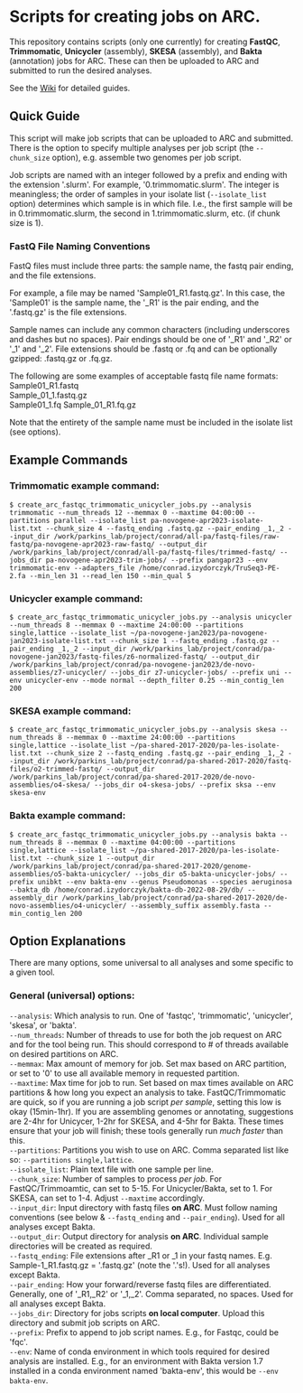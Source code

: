 # Scripts for creating jobs on ARC.

This repository contains scripts (only one currently) for creating **FastQC**, **Trimmomatic**, **Unicycler** (assembly), **SKESA** (assembly), and **Bakta** (annotation) jobs for ARC. These can then be uploaded to ARC and submitted to run the desired analyses.

See the [Wiki](https://github.com/cizydorczyk/ARC/wiki) for detailed guides.

## Quick Guide
This script will make job scripts that can be uploaded to ARC and submitted. There is the option to specify multiple analyses per job script (the `--chunk_size` option), e.g. assemble two genomes per job script.  

Job scripts are named with an integer followed by a prefix and ending with the extension '.slurm'. For example, '0.trimmomatic.slurm'. The integer is meaningless; the order of samples in your isolate list (`--isolate_list` option) determines which sample is in which file. I.e., the first sample will be in 0.trimmomatic.slurm, the second in 1.trimmomatic.slurm, etc. (if chunk size is 1).  

### FastQ File Naming Conventions
FastQ files must include three parts: the sample name, the fastq pair ending, and the file extensions.  

For example, a file may be named 'Sample01_R1.fastq.gz'. In this case, the 'Sample01' is the sample name, the '\_R1' is the pair ending, and the '.fastq.gz' is the file extensions.

Sample names can include any common characters (including underscores and dashes but no spaces). Pair endings should be one of '\_R1' and '\_R2' or '\_1' and '\_2'. File extensions should be .fastq or .fq and can be optionally gzipped: .fastq.gz or .fq.gz.

The following are some examples of acceptable fastq file name formats:  
Sample01_R1.fastq  
Sample_01_1.fastq.gz  
Sample01_1.fq 
Sample_01_R1.fq.gz  

Note that the entirety of the sample name must be included in the isolate list (see options).  

## Example Commands


### Trimmomatic example command:

```
$ create_arc_fastqc_trimmomatic_unicycler_jobs.py --analysis trimmomatic --num_threads 12 --memmax 0 --maxtime 04:00:00 --partitions parallel --isolate_list pa-novogene-apr2023-isolate-list.txt --chunk_size 4 --fastq_ending .fastq.gz --pair_ending _1,_2 --input_dir /work/parkins_lab/project/conrad/all-pa/fastq-files/raw-fastq/pa-novogene-apr2023-raw-fastq/ --output_dir /work/parkins_lab/project/conrad/all-pa/fastq-files/trimmed-fastq/ --jobs_dir pa-novogene-apr2023-trim-jobs/ --prefix pangapr23 --env trimmomatic-env --adapters_file /home/conrad.izydorczyk/TruSeq3-PE-2.fa --min_len 31 --read_len 150 --min_qual 5
```

### Unicycler example command:

```
$ create_arc_fastqc_trimmomatic_unicycler_jobs.py --analysis unicycler --num_threads 8 --memmax 0 --maxtime 24:00:00 --partitions single,lattice --isolate_list ~/pa-novogene-jan2023/pa-novogene-jan2023-isolate-list.txt --chunk_size 1 --fastq_ending .fastq.gz --pair_ending _1,_2 --input_dir /work/parkins_lab/project/conrad/pa-novogene-jan2023/fastq-files/z6-normalized-fastq/ --output_dir /work/parkins_lab/project/conrad/pa-novogene-jan2023/de-novo-assemblies/z7-unicycler/ --jobs_dir z7-unicycler-jobs/ --prefix uni --env unicycler-env --mode normal --depth_filter 0.25 --min_contig_len 200
```

### SKESA example command:

```
$ create_arc_fastqc_trimmomatic_unicycler_jobs.py --analysis skesa --num_threads 8 --memmax 0 --maxtime 24:00:00 --partitions single,lattice --isolate_list ~/pa-shared-2017-2020/pa-les-isolate-list.txt --chunk_size 2 --fastq_ending .fastq.gz --pair_ending _1,_2 --input_dir /work/parkins_lab/project/conrad/pa-shared-2017-2020/fastq-files/o2-trimmed-fastq/ --output_dir /work/parkins_lab/project/conrad/pa-shared-2017-2020/de-novo-assemblies/o4-skesa/ --jobs_dir o4-skesa-jobs/ --prefix sksa --env skesa-env
```

### Bakta example command:

```
$ create_arc_fastqc_trimmomatic_unicycler_jobs.py --analysis bakta --num_threads 8 --memmax 0 --maxtime 04:00:00 --partitions single,lattice --isolate_list ~/pa-shared-2017-2020/pa-les-isolate-list.txt --chunk_size 1 --output_dir /work/parkins_lab/project/conrad/pa-shared-2017-2020/genome-assemblies/o5-bakta-unicycler/ --jobs_dir o5-bakta-unicycler-jobs/ --prefix unibkt --env bakta-env --genus Pseudomonas --species aeruginosa --bakta_db /home/conrad.izydorczyk/bakta-db-2022-08-29/db/ --assembly_dir /work/parkins_lab/project/conrad/pa-shared-2017-2020/de-novo-assemblies/o4-unicycler/ --assembly_suffix assembly.fasta --min_contig_len 200
```

## Option Explanations
There are many options, some universal to all analyses and some specific to a given tool.

### General (universal) options:
`--analysis`: Which analysis to run. One of 'fastqc', 'trimmomatic', 'unicycler', 'skesa', or 'bakta'.  
`--num_threads`: Number of threads to use for both the job request on ARC and for the tool being run. This should correspond to # of threads available on desired partitions on ARC.  
`--memmax`: Max amount of memory for job. Set max based on ARC partition, or set to '0' to use all available memory in requested partition.  
`--maxtime`: Max time for job to run. Set based on max times available on ARC partitions & how long you expect an analysis to take. FastQC/Trimmomatic are quick, so if you are running a job script *per sample*, setting this low is okay (15min-1hr). If you are assembling genomes or annotating, suggestions are 2-4hr for Unicycer, 1-2hr for SKESA, and 4-5hr for Bakta. These times ensure that your job will finish; these tools generally run *much faster* than this.  
`--partitions`: Partitions you wish to use on ARC. Comma separated list like so: `--partitions single,lattice`.  
`--isolate_list`: Plain text file with one sample per line.  
`--chunk_size`: Number of samples to process *per job*. For FastQC/Trimmoamtic, can set to 5-15. For Unicycler/Bakta, set to 1. For SKESA, can set to 1-4. Adjust `--maxtime` accordingly.  
`--input_dir`: Input directory with fastq files **on ARC**. Must follow naming conventions (see below & `--fastq_ending` and `--pair_ending`). Used for all analyses except Bakta.  
`--output_dir`: Output directory for analysis **on ARC**. Individual sample directories will be created as required.  
`--fastq_ending`: File extensions after \_R1 or \_1 in your fastq names. E.g. Sample-1_R1.fastq.gz = '.fastq.gz' (note the '.'s!). Used for all analyses except Bakta.  
`--pair_ending`: How your forward/reverse fastq files are differentiated. Generally, one of '\_R1,\_R2' or '\_1,\_2'. Comma separated, no spaces. Used for all analyses except Bakta.  
`--jobs_dir`: Directory for jobs scripts **on local computer**. Upload this directory and submit job scripts on ARC.  
`--prefix`: Prefix to append to job script names. E.g., for Fastqc, could be 'fqc'.  
`--env`: Name of conda environment in which tools required for desired analysis are installed. E.g., for an environment with Bakta version 1.7 installed in a conda environment named 'bakta-env', this would be `--env bakta-env`.  















